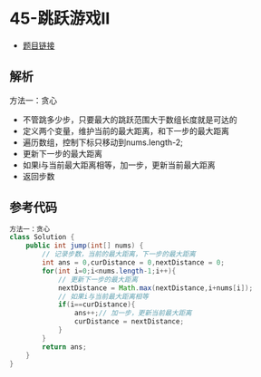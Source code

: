 # 45-跳跃游戏II

- [题目链接](https://leetcode-cn.com/problems/jump-game-ii/)

## 解析

方法一：贪心
- 不管跳多少步，只要最大的跳跃范围大于数组长度就是可达的
- 定义两个变量，维护当前的最大距离，和下一步的最大距离
- 遍历数组，控制下标只移动到nums.length-2;
- 更新下一步的最大距离
- 如果i与当前最大距离相等，加一步，更新当前最大距离
- 返回步数


## 参考代码
```Java
方法一：贪心
class Solution {
    public int jump(int[] nums) {
        // 记录步数，当前的最大距离，下一步的最大距离
        int ans = 0,curDistance = 0,nextDistance = 0;
        for(int i=0;i<nums.length-1;i++){
            // 更新下一步的最大距离
            nextDistance = Math.max(nextDistance,i+nums[i]);
            // 如果i与当前最大距离相等
            if(i==curDistance){
                ans++;// 加一步，更新当前最大距离
                curDistance = nextDistance;
            }
        }
        return ans;
    }
}
```
